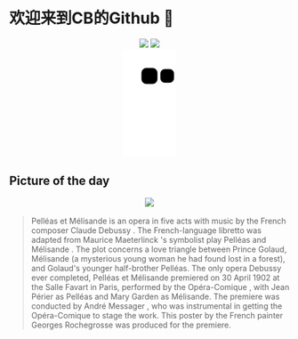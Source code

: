 
# 欢迎来到CB的Github 👋

<div align="center">
  <img height="137px" src="https://github-readme-stats.vercel.app/api?username=SuperCB&show_icons=true&theme=radical" />
  <img height="137px" src="https://github-readme-stats.vercel.app/api/top-langs/?username=SuperCB&hide_title=true&hide_border=true&layout=compact&langs_count=6&text_color=000&icon_color=fff" />
</div>


<div align="center">
    <img src="./contribution-snake/github-contribution-grid-snake.svg" />
</div>



## Picture of the day
<div align="center">
  <img width=400px src="https://upload.wikimedia.org/wikipedia/commons/thumb/8/8c/Georges_Rochegrosse_-_Poster_for_the_pr%C3%A8miere_of_Claude_Debussy_and_Maurice_Maeterlinck%27s_Pell%C3%A9as_et_M%C3%A9lisande.jpg/525px-Georges_Rochegrosse_-_Poster_for_the_pr%C3%A8miere_of_Claude_Debussy_and_Maurice_Maeterlinck%27s_Pell%C3%A9as_et_M%C3%A9lisande.jpg" />
</div>

>Pelléas et Mélisande  is an opera in five acts with music by the French composer  Claude Debussy . The French-language  libretto  was adapted from  Maurice Maeterlinck 's symbolist play  Pelléas and Mélisande . The plot concerns a love triangle between Prince Golaud, Mélisande (a mysterious young woman he had found lost in a forest), and Golaud's younger half-brother Pelléas. The only opera Debussy ever completed,  Pelléas et Mélisande  premiered on 30 April 1902 at the  Salle Favart  in Paris, performed by the  Opéra-Comique , with  Jean Périer  as Pelléas and  Mary Garden  as Mélisande. The premiere was conducted by  André Messager , who was instrumental in getting the Opéra-Comique to stage the work. This poster by the French painter  Georges Rochegrosse  was produced for the premiere.



